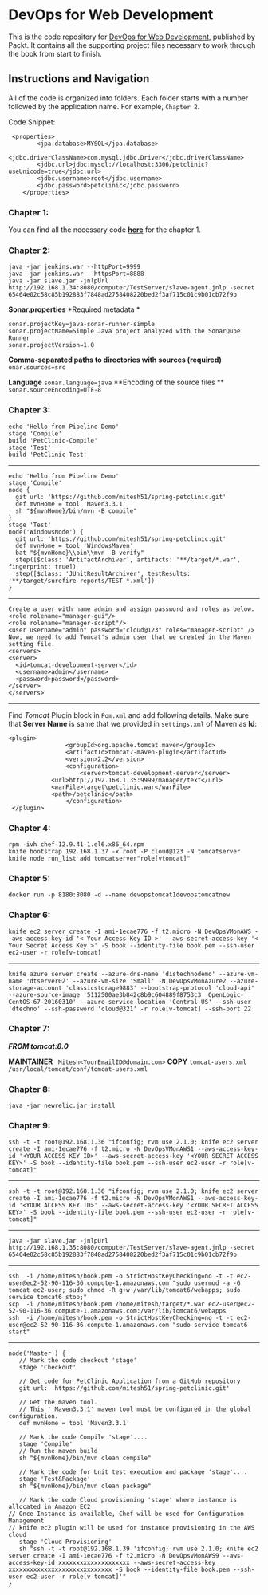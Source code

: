 # DevOps for Web Development
This is the code repository for [DevOps for Web Development](https://www.packtpub.com/networking-and-servers/devops-web-development?utm_source=github&utm_medium=repository&utm_content=9781786465702), published by Packt. It contains all the supporting project files necessary to work through the book from start to finish.

## Instructions and Navigation

All of the code is organized into folders. Each folder starts with a number followed by the application name. For example, `Chapter 2`. 

Code Snippet:
```
 <properties>
        <jpa.database>MYSQL</jpa.database>
        <jdbc.driverClassName>com.mysql.jdbc.Driver</jdbc.driverClassName>
        <jdbc.url>jdbc:mysql://localhost:3306/petclinic?useUnicode=true</jdbc.url>
        <jdbc.username>root</jdbc.username>
        <jdbc.password>petclinic</jdbc.password>
    </properties>
```
### Chapter 1:
You can find all the necessary code **[here](https://github.com/spring-projects/spring-petclinic)** for the chapter 1.

### Chapter 2:

```
java -jar jenkins.war --httpPort=9999
java -jar jenkins.war --httpsPort=8888
java -jar slave.jar -jnlpUrl http://192.168.1.34:8080/computer/TestServer/slave-agent.jnlp -secret 65464e02c58c85b192883f7848ad2758408220bed2f3af715c01c9b01cb72f9b
```

**Sonar.properties**
*Required metadata *
```
sonar.projectKey=java-sonar-runner-simple 
sonar.projectName=Simple Java project analyzed with the SonarQube Runner 
sonar.projectVersion=1.0
```
**Comma-separated paths to directories with sources (required)**
`onar.sources=src`

**Language**
`sonar.language=java`
**Encoding of the source files **
`sonar.sourceEncoding=UTF-8`

### Chapter 3:
```
echo 'Hello from Pipeline Demo'
stage 'Compile'
build 'PetClinic-Compile'
stage 'Test'
build 'PetClinic-Test'
```
---------------

```
echo 'Hello from Pipeline Demo'
stage 'Compile'
node {
  git url: 'https://github.com/mitesh51/spring-petclinic.git'
  def mvnHome = tool 'Maven3.3.1'
  sh "${mvnHome}/bin/mvn -B compile"
}
stage 'Test'
node('WindowsNode') {
  git url: 'https://github.com/mitesh51/spring-petclinic.git'
  def mvnHome = tool 'WindowsMaven'
  bat "${mvnHome}\\bin\\mvn -B verify"
  step([$class: 'ArtifactArchiver', artifacts: '**/target/*.war', fingerprint: true])  
  step([$class: 'JUnitResultArchiver', testResults: '**/target/surefire-reports/TEST-*.xml'])
}
```
----------------
```
Create a user with name admin and assign password and roles as below. 
<role rolename="manager-gui"/>
<role rolename="manager-script"/>
<user username="admin" password="cloud@123" roles="manager-script" />
Now, we need to add Tomcat's admin user that we created in the Maven setting file.
<servers>
<server>
  <id>tomcat-development-server</id>
  <username>admin</username>
  <password>password</password>
</server>
</servers>
```
-----------------

Find *Tomcat* Plugin block in `Pom.xml` and add following details. Make sure that **Server Name** is same that we provided in `settings.xml` of Maven as **Id**:
```
<plugin>
                <groupId>org.apache.tomcat.maven</groupId>
                <artifactId>tomcat7-maven-plugin</artifactId>
                <version>2.2</version>
                <configuration>
                    <server>tomcat-development-server</server>
			<url>http://192.168.1.35:9999/manager/text</url>
			<warFile>target\petclinic.war</warFile>
			<path>/petclinic</path>
                </configuration>
 </plugin>
```

### Chapter 4:
```
rpm -ivh chef-12.9.41-1.el6.x86_64.rpm 
knife bootstrap 192.168.1.37 -x root -P cloud@123 -N tomcatserver
knife node run_list add tomcatserver"role[vtomcat]"
```

### Chapter 5:
`docker run -p 8180:8080 -d --name devopstomcat1devopstomcatnew`

### Chapter 6:
```
knife ec2 server create -I ami-1ecae776 -f t2.micro -N DevOpsVMonAWS --aws-access-key-id '< Your Access Key ID >' --aws-secret-access-key '< Your Secret Access Key >' -S book --identity-file book.pem --ssh-user ec2-user -r role[v-tomcat]
```
--------------
```
knife azure server create --azure-dns-name 'distechnodemo' --azure-vm-name 'dtserver02' --azure-vm-size 'Small' -N DevOpsVMonAzure2 --azure-storage-account 'classicstorage9883' --bootstrap-protocol 'cloud-api' --azure-source-image '5112500ae3b842c8b9c604889f8753c3__OpenLogic-CentOS-67-20160310' --azure-service-location 'Central US' --ssh-user 'dtechno' --ssh-password 'cloud@321' -r role[v-tomcat] --ssh-port 22
```

### Chapter 7:
***FROM tomcat:8.0***

**MAINTAINER** ` Mitesh<YourEmailID@domain.com>`
**COPY** `tomcat-users.xml /usr/local/tomcat/conf/tomcat-users.xml`

### Chapter 8:
`java -jar newrelic.jar install`

### Chapter 9:

```
ssh -t -t root@192.168.1.36 "ifconfig; rvm use 2.1.0; knife ec2 server create -I ami-1ecae776 -f t2.micro -N DevOpsVMonAWS1 --aws-access-key-id '<YOUR ACCESS KEY ID>' --aws-secret-access-key '<YOUR SECRET ACCESS KEY>' -S book --identity-file book.pem --ssh-user ec2-user -r role[v-tomcat]"
```

-----------
```
ssh -t -t root@192.168.1.36 "ifconfig; rvm use 2.1.0; knife ec2 server create -I ami-1ecae776 -f t2.micro -N DevOpsVMonAWS1 --aws-access-key-id '<YOUR ACCESS KEY ID>' --aws-secret-access-key '<YOUR SECRET ACCESS KEY>' -S book --identity-file book.pem --ssh-user ec2-user -r role[v-tomcat]"
```
-----------
```
java -jar slave.jar -jnlpUrl http://192.168.1.35:8080/computer/TestServer/slave-agent.jnlp -secret 65464e02c58c85b192883f7848ad2758408220bed2f3af715c01c9b01cb72f9b
```
-----------
```
ssh  -i /home/mitesh/book.pem -o StrictHostKeyChecking=no -t -t ec2-user@ec2-52-90-116-36.compute-1.amazonaws.com "sudo usermod -a -G tomcat ec2-user; sudo chmod -R g+w /var/lib/tomcat6/webapps; sudo service tomcat6 stop;" 
scp  -i /home/mitesh/book.pem /home/mitesh/target/*.war ec2-user@ec2-52-90-116-36.compute-1.amazonaws.com:/var/lib/tomcat6/webapps
ssh  -i /home/mitesh/book.pem -o StrictHostKeyChecking=no -t -t ec2-user@ec2-52-90-116-36.compute-1.amazonaws.com "sudo service tomcat6 start"
```
-----------
```
node('Master') {
   // Mark the code checkout 'stage'
   stage 'Checkout'

   // Get code for PetClinic Application from a GitHub repository
   git url: 'https://github.com/mitesh51/spring-petclinic.git'

   // Get the maven tool.
   // This ' Maven3.3.1' maven tool must be configured in the global  configuration.           
   def mvnHome = tool 'Maven3.3.1'

   // Mark the code Compile 'stage'....
   stage 'Compile'
   // Run the maven build
   sh "${mvnHome}/bin/mvn clean compile"

   // Mark the code for Unit test execution and package 'stage'....
   stage 'Test&Package'
   sh "${mvnHome}/bin/mvn clean package"

   // Mark the code Cloud provisioning 'stage' where instance is allocated in Amazon EC2
// Once Instance is available, Chef will be used for Configuration Management
// knife ec2 plugin will be used for instance provisioning in the AWS cloud
   stage 'Cloud Provisioning'
   sh "ssh -t -t root@192.168.1.39 'ifconfig; rvm use 2.1.0; knife ec2 server create -I ami-1ecae776 -f t2.micro -N DevOpsVMonAWS9 --aws-access-key-id xxxxxxxxxxxxxxxxxxxx --aws-secret-access-key xxxxxxxxxxxxxxxxxxxxxxxxxxxxx -S book --identity-file book.pem --ssh-user ec2-user -r role[v-tomcat]'"
}
```




